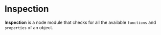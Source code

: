 # Inspection
**Inspection** is a node module that checks for all the available `functions` and `properties` of an object.

